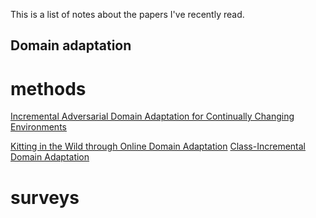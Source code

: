 This is a list of notes about the papers I've recently read.
## Domain adaptation

# methods

[Incremental Adversarial Domain Adaptation for Continually Changing Environments](https://zitao-shuai.github.io/notes/domain_adaptation_methods_1)

[Kitting in the Wild through Online Domain Adaptation](https://zitao-shuai.github.io/notes/domain_adaptation_methods_2)
[Class-Incremental Domain Adaptation](https://zitao-shuai.github.io/notes/domain_adaptation_methods_3)

# surveys
